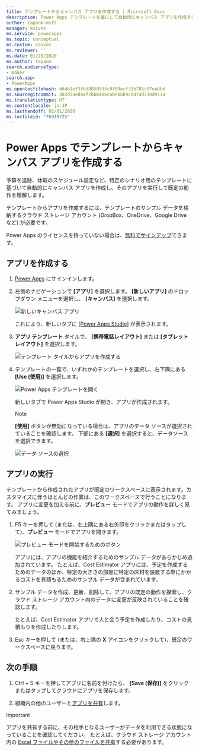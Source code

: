 ```yaml
---
title: テンプレートからキャンバス アプリを作成する | Microsoft Docs
description: Power Apps テンプレートを基にして自動的にキャンバス アプリを作成する手順について説明します。
author: tapanm-msft
manager: kvivek
ms.service: powerapps
ms.topic: conceptual
ms.custom: canvas
ms.reviewer: ''
ms.date: 01/29/2020
ms.author: tapanm
search.audienceType:
- maker
search.app:
- PowerApps
ms.openlocfilehash: d64b1ef3f6d885093fc9f89ecf31b785c07ea6bd
ms.sourcegitcommit: 303d5aed44f2bbb406cabeb6b9c8474d738d9114
ms.translationtype: HT
ms.contentlocale: ja-JP
ms.lasthandoff: 02/01/2020
ms.locfileid: "76918725"
---
```

# <a name="create-a-canvas-app-from-a-template-in-power-apps"></a>Power Apps でテンプレートからキャンバス アプリを作成する

予算を追跡、休暇のスケジュール設定など、特定のシナリオ用のテンプレートに基づいて自動的にキャンバス アプリを作成し、そのアプリを実行して既定の動作を理解します。

テンプレートからアプリを作成するには、テンプレートのサンプル データを格納するクラウド ストレージ アカウント (DropBox、OneDrive、Google Drive など) が必要です。

Power Apps のライセンスを持っていない場合は、[無料でサインアップ](../signup-for-powerapps.md)できます。

## <a name="create-an-app"></a>アプリを作成する

1. [Power Apps](https://make.powerapps.com) にサインインします。

1. 左側のナビゲーションで **[アプリ]** を選択します。 **[新しいアプリ]** のドロップダウン メニューを選択し、 **[キャンバス]** を選択します。

    ![新しいキャンバス アプリ](./media/get-started-test-drive/new-canvas-app.png)

    これにより、新しいタブに [[Power Apps Studio]](https://docs.microsoft.com/powerapps/powerapps-overview#power-apps-for-app-makerscreators) が表示されます。

1. **アプリ テンプレート** タイルで、 **[携帯電話レイアウト]** または **[タブレット レイアウト]** を選択します。

    ![テンプレート タイルからアプリを作成する](./media/get-started-test-drive/template-tile.png)

1. テンプレートの一覧で、いずれかのテンプレートを選択し、右下隅にある **[Use (使用)]** を選択します。

    ![Power Apps テンプレートを開く](./media/get-started-test-drive/open-template.png)

    新しいタブで Power Apps Studio が開き、アプリが作成されます。

    > [!NOTE]
    > **[使用]** ボタンが無効になっている場合は、アプリのデータ ソースが選択されていることを確認します。 下部にある **[選択]** を選択すると、データソースを選択できます。
    >
    > ![データ ソースの選択](./media/get-started-test-drive/choose-data-source.png)

## <a name="run-the-app"></a>アプリの実行
テンプレートから作成されたアプリが既定のワークスペースに表示されます。カスタマイズに伴うほとんどの作業は、このワークスペースで行うことになります。 アプリに変更を加える前に、**プレビュー** モードでアプリの動作を詳しく見てみましょう。

1. F5 キーを押して (または、右上隅にある右矢印をクリックまたはタップして)、**プレビュー** モードでアプリを開きます。

    ![プレビュー モードを開始するためのボタン](./media/get-started-test-drive/open-preview.png)

    アプリには、アプリの機能を紹介するためのサンプル データがあらかじめ追加されています。 たとえば、Cost Estimator アプリには、予定を作成するためのデータのほか、特定の大きさの部屋に特定の床材を設置する際にかかるコストを見積もるためのサンプル データが含まれています。

4. サンプル データを作成、更新、削除して、アプリの既定の動作を探索し、クラウド ストレージ アカウント内のデータに変更が反映されていることを確認します。

    たとえば、Cost Estimator アプリで人と会う予定を作成したり、コストの見積もりを作成したりします。

5. Esc キーを押して (または、右上隅の **X** アイコンをクリックして)、既定のワークスペースに戻ります。

## <a name="next-steps"></a>次の手順
1. Ctrl + S キーを押してアプリに名前を付けたら、 **[Save (保存)]** をクリックまたはタップしてクラウドにアプリを保存します。

1. 組織内の他のユーザーと[アプリを共有](share-app.md)します。

> [!IMPORTANT]
> アプリを共有する前に、その相手となるユーザーがデータを利用できる状態になっていることを確認してください。 たとえば、クラウド ストレージ アカウント内の [Excel ファイルやその他のファイルを共有](share-app-data.md)する必要があります。

